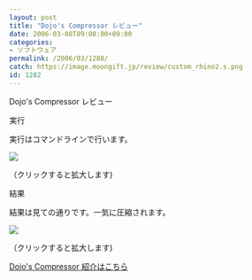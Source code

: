 ```yaml
---
layout: post
title: "Dojo's Compressor レビュー"
date: 2006-03-08T09:00:00+09:00
categories:
- ソフトウェア
permalink: /2006/03/1288/
catch: https://image.moongift.jp/review/custom_rhino2.s.png
id: 1282
---
```

Dojo's Compressor レビュー  
<!--more-->

実行

  

実行はコマンドラインで行います。

  

[![](https://image.moongift.jp/review/custom_rhino1.s.png)](https://image.moongift.jp/review/custom_rhino1.png)  
  
（クリックすると拡大します)

  

結果

  

結果は見ての通りです。一気に圧縮されます。

  

[![](https://image.moongift.jp/review/custom_rhino2.s.png)](https://image.moongift.jp/review/custom_rhino2.png)  
  
（クリックすると拡大します)

  

[Dojo's Compressor 紹介はこちら](http://oss.moongift.jp/intro/i-1276.html)

